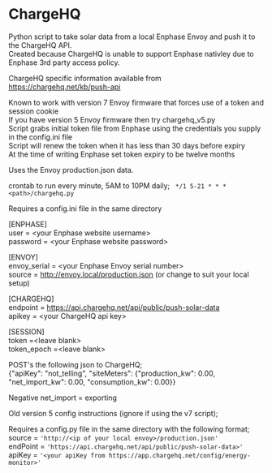 
# ChargeHQ

Python script to take solar data from a local Enphase Envoy and push it to the ChargeHQ API.  
Created because ChargeHQ is unable to support Enphase nativley due to Enphase 3rd party access policy. 

ChargeHQ specific information available from https://chargehq.net/kb/push-api

Known to work with version 7 Envoy firmware that forces use of a token and session cookie\
If you have version 5 Envoy firmware then try chargehq_v5.py\
Script grabs initial token file from Enphase using the credentials you supply in the config.ini file\
Script will renew the token when it has less than 30 days before expiry\
At the time of writing Enphase set token expiry to be twelve months

Uses the Envoy production.json data.  

crontab to run every minute, 5AM to 10PM daily; ` */1 5-21 * * * <path>/chargehq.py` 

Requires a config.ini file in the same directory

\[ENPHASE]\
user = \<your Enphase website username>\
password = \<your Enphase website password>

\[ENVOY]\
envoy_serial = \<your Enphase Envoy serial number>\
source = http://envoy.local/production.json (or change to suit your local setup)

\[CHARGEHQ]\
endpoint = https://api.chargehq.net/api/public/push-solar-data \
apikey = \<your ChargeHQ api key>

\[SESSION]\
token =\<leave blank>\
token_epoch =\<leave blank>


POST's the following json to ChargeHQ;  
{"apiKey": "not_telling", "siteMeters": {"production_kw": 0.00, "net_import_kw": 0.00, "consumption_kw": 0.00}}

Negative net_import = exporting

Old version 5 config instructions (ignore if using the v7 script);

Requires a config.py file in the same directory with the following format;  
source = `'http://<ip of your local envoy>/production.json'`    
endPoint = `'https://api.chargehq.net/api/public/push-solar-data>'`  
apiKey = `'<your apiKey from https://app.chargehq.net/config/energy-monitor>'`
